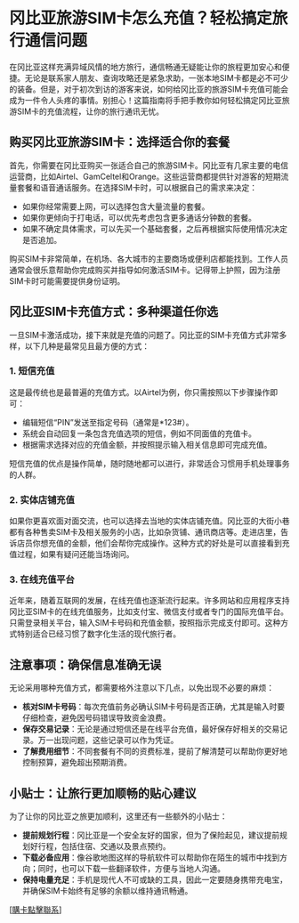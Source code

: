 # 冈比亚旅游SIM卡怎么充值？轻松搞定旅行通信问题

在冈比亚这样充满异域风情的地方旅行，通信畅通无疑能让你的旅程更加安心和便捷。无论是联系家人朋友、查询攻略还是紧急求助，一张本地SIM卡都是必不可少的装备。但是，对于初次到访的游客来说，如何给冈比亚的旅游SIM卡充值可能会成为一件令人头疼的事情。别担心！这篇指南将手把手教你如何轻松搞定冈比亚旅游SIM卡的充值流程，让你的旅行通讯无忧。

## 购买冈比亚旅游SIM卡：选择适合你的套餐

首先，你需要在冈比亚购买一张适合自己的旅游SIM卡。冈比亚有几家主要的电信运营商，比如Airtel、GamCeltel和Orange。这些运营商都提供针对游客的短期流量套餐和语音通话服务。在选择SIM卡时，可以根据自己的需求来决定：

- 如果你经常需要上网，可以选择包含大量流量的套餐。
- 如果你更倾向于打电话，可以优先考虑包含更多通话分钟数的套餐。
- 如果不确定具体需求，可以先买一个基础套餐，之后再根据实际使用情况决定是否追加。

购买SIM卡非常简单，在机场、各大城市的主要商场或便利店都能找到。工作人员通常会很乐意帮助你完成购买并指导如何激活SIM卡。记得带上护照，因为注册SIM卡时可能需要提供身份证明。

## 冈比亚SIM卡充值方式：多种渠道任你选

一旦SIM卡激活成功，接下来就是充值的问题了。冈比亚的SIM卡充值方式非常多样，以下几种是最常见且最方便的方式：

### 1. 短信充值
这是最传统也是最普遍的充值方式。以Airtel为例，你只需按照以下步骤操作即可：
- 编辑短信“PIN”发送至指定号码（通常是*123#）。
- 系统会自动回复一条包含充值选项的短信，例如不同面值的充值卡。
- 根据需求选择对应的充值金额，并按照提示输入相关信息即可完成充值。

短信充值的优点是操作简单，随时随地都可以进行，非常适合习惯用手机处理事务的人群。

### 2. 实体店铺充值
如果你更喜欢面对面交流，也可以选择去当地的实体店铺充值。冈比亚的大街小巷都有各种售卖SIM卡及相关服务的小店，比如杂货铺、通讯商店等。走进店里，告诉店员你想充值的金额，他们会帮你完成操作。这种方式的好处是可以直接看到充值过程，如果有疑问还能当场询问。

### 3. 在线充值平台
近年来，随着互联网的发展，在线充值也逐渐流行起来。许多网站和应用程序支持冈比亚SIM卡的在线充值服务，比如支付宝、微信支付或者专门的国际充值平台。只需登录相关平台，输入SIM卡号码和充值金额，按照指示完成支付即可。这种方式特别适合已经习惯了数字化生活的现代旅行者。

## 注意事项：确保信息准确无误

无论采用哪种充值方式，都需要格外注意以下几点，以免出现不必要的麻烦：

- **核对SIM卡号码**：每次充值前务必确认SIM卡号码是否正确，尤其是输入时要仔细检查，避免因号码错误导致资金浪费。
- **保存交易记录**：无论是通过短信还是在线平台充值，最好保存好相关的交易记录。万一出现问题，这些记录可以作为凭证。
- **了解费用细节**：不同套餐有不同的资费标准，提前了解清楚可以帮助你更好地控制预算，避免超出预期消费。

## 小贴士：让旅行更加顺畅的贴心建议

为了让你的冈比亚之旅更加顺利，这里还有一些额外的小贴士：

- **提前规划行程**：冈比亚是一个安全友好的国家，但为了保险起见，建议提前规划好行程，包括住宿、交通以及景点预约。
- **下载必备应用**：像谷歌地图这样的导航软件可以帮助你在陌生的城市中找到方向；同时，也可以下载一些翻译软件，方便与当地人沟通。
- **保持电量充足**：手机是现代人不可或缺的工具，因此一定要随身携带充电宝，并确保SIM卡始终有足够的余额以维持通讯畅通。

[[購卡點擊聯系](https://t.me/s/esim1088)]